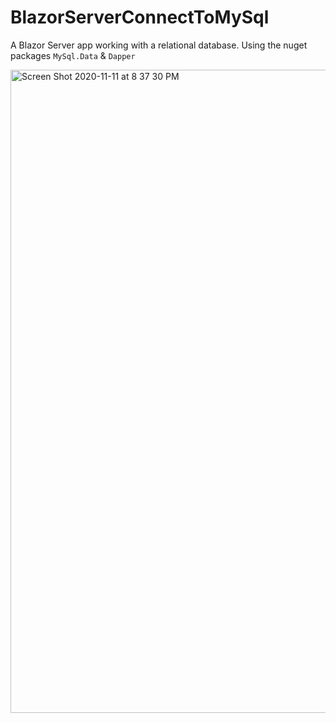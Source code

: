 # BlazorServerConnectToMySql
A Blazor Server app working with a relational database. 
Using the nuget packages `MySql.Data` & `Dapper`

<img width="1029" alt="Screen Shot 2020-11-11 at 8 37 30 PM" src="https://user-images.githubusercontent.com/44812411/98856445-d8a23680-245d-11eb-905f-950e47e699be.png">
